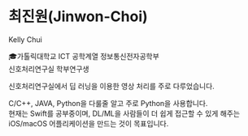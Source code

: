 # 최진원(Jinwon-Choi)

Kelly Chui

🎓가톨릭대학교 ICT 공학계열 정보통신전자공학부  
신호처리연구실 학부연구생

신호처리연구실에서 딥 러닝을 이용한 영상 처리를 주로 다루었습니다.  

C/C++, JAVA, Python을 다룰줄 알고 주로 Python을 사용합니다.  
현재는 Swift를 공부중이며, DL/ML을 사람들이 더 쉽게 접근할 수 있게 해주는 iOS/macOS 어플리케이션을 만드는 것이 목표입니다.   

<!---
Kelly-Chui/Kelly-Chui is a ✨ special ✨ repository because its `README.md` (this file) appears on your GitHub profile.
You can click the Preview link to take a look at your changes.
--->
